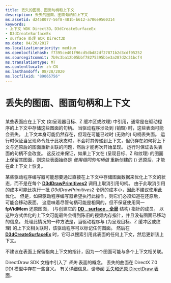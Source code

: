 ```yaml
---
title: 丢失的图面、图面句柄和上下文
description: 丢失的图面、图面句柄和上下文
ms.assetid: d2458077-56f8-481b-b612-a706e9560314
keywords:
- 上下文 WDK Direct3D，D3dCreateSurfaceEx
- D3dCreateSurfaceEx
- surface 处理 WDK Direct3D
ms.date: 04/20/2017
ms.localizationpriority: medium
ms.openlocfilehash: f7395ce401f96cd5dbd82df27871b2d3cdf95252
ms.sourcegitcommit: 7b9c3ba12b05bbf78275395bbe3a287d2c31bcf4
ms.translationtype: MT
ms.contentlocale: zh-CN
ms.lasthandoff: 08/28/2020
ms.locfileid: "89065756"
---
```

# <a name="lost-surfaces-surface-handles-and-contexts"></a>丢失的图面、图面句柄和上下文


## <span id="ddk_lost_surfaces_surface_handles_and_contexts_gg"></span><span id="DDK_LOST_SURFACES_SURFACE_HANDLES_AND_CONTEXTS_GG"></span>


某些表面应在上下文 (如呈现器目标、Z 缓冲区或纹理) 中引用，通常是在驱动程序的上下文中存储这些图面的句柄。 当驱动程序涉及到 (销毁) 时，这些表面可能会丢失。 上下文本身可能仍然存在，但现在可能已过时 (无效的) 句柄丢失面。 运行时保证当呈现命令处于此状态时，不会将其传递到上下文，但仍存在如何将上下文与还原后的图面重新关联的问题，然后才能再次开始呈现。 运行时保证丢失表面的句柄不会改变。 这反过来保证，如果上下文在 (呈现目标、Z 和纹理) 的图面上保留其图面，则这些表面始终是 *使用相同的句柄值* 重新创建的 () 还原后，才能在此上下文上恢复。

某些驱动程序编写器可能想要通过直接在上下文中存储图面数据来优化上下文的状态，而不是在每个 [**D3dDrawPrimitives2**](/windows-hardware/drivers/ddi/d3dhal/nc-d3dhal-lpd3dhal_drawprimitives2cb) 调用上取消引用句柄。 由于此取消引用的成本可能比执行一批 *D3dDrawPrimitives2* 令牌的成本小，因此不建议使用此优化。 但是，如果驱动程序编写器希望执行此操作，则它们必须知道在还原后，可能会移动表面。 这意味着尽管句柄可能是相同的，但不保证使用同一 **fpVidMem** 还原图面， (与创建它的 [**DD \_ surface \_ 全局**](/windows/desktop/api/ddrawint/ns-ddrawint-_dd_surface_global) 结构) 指针的成员。 以这种方式优化的上下文可能最终会得到陈旧的视频内存指针，并且没有图面已移动的信息。 处理此情况的一种方法是，当驱动程序与 (为呈现目标、Z 缓冲区或纹理) 的上下文相关联时，该驱动程序可以标记任何图面。 然后在 [**D3dCreateSurfaceEx**](/windows/desktop/api/ddrawint/nc-ddrawint-pdd_createsurfaceex) 时，它可以搜索引用此表面的任何上下文，然后更新该上下文。

不建议在表面上保留指向上下文的指针，因为一个图面可能与多个上下文相关联。

DirectDraw SDK 文档中引入了 *丢失* 表面的概念。 丢失的曲面在 DirectX 7.0 DDI 模型中存在一些含义。 有关详细信息，请参阅 [丢失和还原 DirectDraw 表面](losing-and-restoring-directdraw-surfaces.md)。

 

